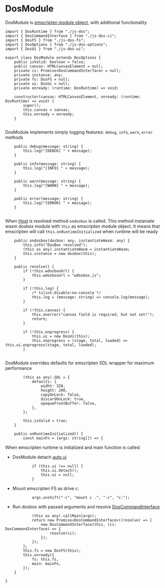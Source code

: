 



# DosModule
DosModule is [emscripten module object](https://kripken.github.io/emscripten-site/docs/api_reference/module.html),
with additional functionality


  

```
import { DosRuntime } from "./js-dos";
import { DosCommandInterface } from "./js-dos-ci";
import { DosFS } from "./js-dos-fs";
import { DosOptions } from "./js-dos-options";
import { DosUi } from "./js-dos-ui";

export class DosModule extends DosOptions {
    public isValid: boolean = false;
    public canvas: HTMLCanvasElement = null;
    private ci: Promise<DosCommandInterface> = null;
    private instance: any;
    private fs: DosFS = null;
    private ui: DosUi = null;
    private onready: (runtime: DosRuntime) => void;

    constructor(canvas: HTMLCanvasElement, onready: (runtime: DosRuntime) => void) {
        super();
        this.canvas = canvas;
        this.onready = onready;
    }


```







DosModule implements simply logging features:
`debug`, `info`, `warn`, `error` methods


  

```
    public debug(message: string) {
        this.log("[DEBUG] " + message);
    }

    public info(message: string) {
        this.log("[INFO] " + message);
    }

    public warn(message: string) {
        this.log("[WARN] " + message);
    }

    public error(message: string) {
        this.log("[ERROR] " + message);
    }


```







When [Host](js-dos-host.html) is resolved method
`ondosbox` is called. This method instaniate
wasm dosbox module with `this` as emscripten
module object. It means that emscripten will call
`this.onRuntimeInitialized` when runtime will be ready


  

```
    public ondosbox(dosbox: any, instantiateWasm: any) {
        this.info("DosBox resolved");
        (this as any).instantiateWasm = instantiateWasm;
        this.instance = new dosbox(this);
    }

    public resolve() {
        if (!this.wdosboxUrl) {
            this.wdosboxUrl = "wdosbox.js";
        }

        if (!this.log) {
            /* tslint:disable:no-console */
            this.log = (message: string) => console.log(message);
        }

        if (!this.canvas) {
            this.onerror("canvas field is required, but not set!");
            return;
        }

        if (!this.onprogress) {
            this.ui = new DosUi(this);
            this.onprogress = (stage, total, loaded) => this.ui.onprogress(stage, total, loaded);
        }


```







DosModule overrides defaults for emscripten SDL wrapper
for maximum performance


  

```
        (this as any).SDL = {
            defaults: {
                widht: 320,
                height: 200,
                copyOnLock: false,
                discardOnLock: true,
                opaqueFrontBuffer: false,
            },
        };

        this.isValid = true;
    }

    public onRuntimeInitialized() {
        const mainFn = (args: string[]) => {

```







When emscripten runtime is initialized and main
function is called:
* DosModule detach [auto ui](js-dos-ui.ts)


  

```
            if (this.ui !== null) {
                this.ui.detach();
                this.ui = null;
            }

```







* Mount emscripten FS as drive c:


  

```
            args.unshift("-c", "mount c .", "-c", "c:");

```







* Run dosbox with passed arguments and resolve [DosCommandInterface](js-dos-ci.html)


  

```
            (this as any).callMain(args);
            return new Promise<DosCommandInterface>((resolve) => {
                new DosCommandInterface(this, (ci: DosCommandInterface) => {
                    resolve(ci);
                });
            });
        };
        this.fs = new DosFS(this);
        this.onready({
            fs: this.fs,
            main: mainFn,
        });
    }

}


```




